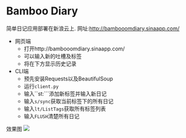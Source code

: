# Bamboo Diary

简单日记应用部署在新浪云上.
网址:http://bambooomdiary.sinaapp.com/

* 网页端
	* 打开http://bambooomdiary.sinaapp.com/
	* 可以输入新的吐槽及标签
	* 将在下方显示历史记录
* CLI端
	* 预先安装Requests以及BeautifulSoup
	* 运行```client.py```
	* 输入``st:<TAG>```添加新标签并输入新日记
	* 输入```s/sync```获取当前标签下的所有日记
	* 输入```lt/ListTags```获取所有标签列表
	* 输入```FLUSH```清楚所有日记

效果图
![](diarysae2.PNG)
